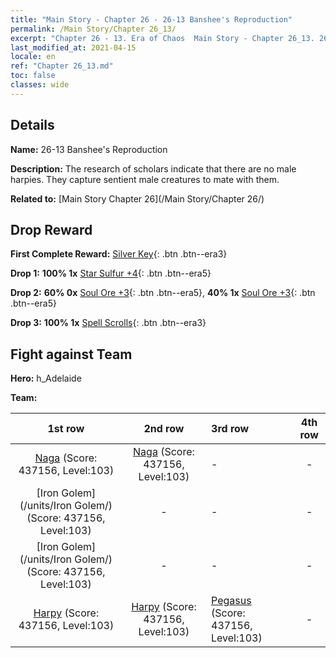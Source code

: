 ```yaml
---
title: "Main Story - Chapter 26 - 26-13 Banshee's Reproduction"
permalink: /Main Story/Chapter 26_13/
excerpt: "Chapter 26 - 13. Era of Chaos  Main Story - Chapter 26_13. 26-13 Banshee's Reproduction"
last_modified_at: 2021-04-15
locale: en
ref: "Chapter 26_13.md"
toc: false
classes: wide
---
```


## Details

 **Name:** 26-13 Banshee's Reproduction

 **Description:** The research of scholars indicate that there are no male harpies. They capture sentient male creatures to mate with them.

 **Related to:** [Main Story Chapter 26](/Main Story/Chapter 26/)

## Drop Reward

 **First Complete Reward:** [Silver Key](/Items/con_693/){: .btn .btn--era3}

 **Drop 1:** **100% 1x** [Star Sulfur +4](/Items/mat_92/){: .btn .btn--era5}

 **Drop 2:** **60% 0x** [Soul Ore +3](/Items/mat_82/){: .btn .btn--era5}, **40% 1x** [Soul Ore +3](/Items/mat_82/){: .btn .btn--era5}

 **Drop 3:** **100% 1x** [Spell Scrolls](/Items/con_694/){: .btn .btn--era3}


## Fight against Team
 **Hero:** h_Adelaide

 **Team:**


  | 1st row | 2nd row | 3rd row | 4th row |
  |:----:|:----:|:----|:----:|
  | [Naga](/units/Naga/) (Score: 437156, Level:103)  | [Naga](/units/Naga/) (Score: 437156, Level:103)  | - | - |
  | [Iron Golem](/units/Iron Golem/) (Score: 437156, Level:103)  | - | - | - |
  | [Iron Golem](/units/Iron Golem/) (Score: 437156, Level:103)  | - | - | - |
  | [Harpy](/units/Harpy/) (Score: 437156, Level:103)  | [Harpy](/units/Harpy/) (Score: 437156, Level:103)  | [Pegasus](/units/Pegasus/) (Score: 437156, Level:103)  | - |


